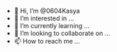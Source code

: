 - 👋 Hi, I’m @0604Kasya
- 👀 I’m interested in ...
- 🌱 I’m currently learning ...
- 💞️ I’m looking to collaborate on ...
- 📫 How to reach me ...

<!---
0604Kasya/0604Kasya is a ✨ special ✨ repository because its `README.md` (this file) appears on your GitHub profile.
You can click the Preview link to take a look at your changes.
--->
